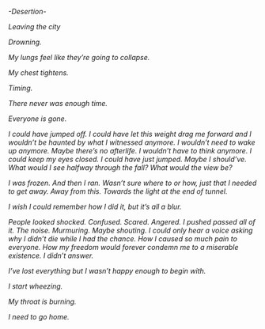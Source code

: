 _-Desertion-_

_Leaving the city_

_Drowning._

_My lungs feel like they’re going to collapse._

_My chest tightens._

_Timing._

_There never was enough time._

_Everyone is gone._

_I could have jumped off. I could have let this weight drag me forward and I wouldn’t be haunted by what I witnessed anymore. I wouldn’t need to wake up anymore. Maybe there’s no afterlife. I wouldn’t have to think anymore. I could keep my eyes closed. I could have just jumped. Maybe I should’ve. What would I see halfway through the fall? What would the view be?_

_I was frozen. And then I ran. Wasn’t sure where to or how, just that I needed to get away. Away from this. Towards the light at the end of tunnel._

_I wish I could remember how I did it, but it’s all a blur._

_People looked shocked. Confused. Scared. Angered. I pushed passed all of it. The noise. Murmuring. Maybe shouting. I could only hear a voice asking why I didn’t die while I had the chance. How I caused so much pain to everyone. How my freedom would forever condemn me to a miserable existence. I didn’t answer._

_I’ve lost everything but I wasn’t happy enough to begin with._

_I start wheezing._

_My throat is burning._

_I need to go home._